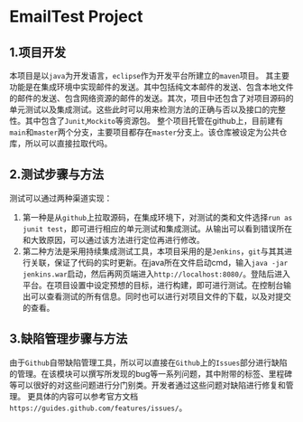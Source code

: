 # EmailTest Project

## 1.项目开发
  本项目是以`java`为开发语言，`eclipse`作为开发平台所建立的`maven`项目。
  其主要功能是在集成环境中实现邮件的发送。其中包括纯文本邮件的发送、包含本地文件的邮件的发送、包含网络资源的邮件的发送。其次，项目中还包含了对项目源码的单元测试以及集成测试。这些此时可以用来检测方法的正确与否以及接口的完整性。其中包含了`Junit`,`Mockito`等资源包。
  整个项目托管在github上，目前建有`main`和`master`两个分支，主要项目都存在`master`分支上。该仓库被设定为公共仓库，所以可以直接拉取代吗。
  
## 2.测试步骤与方法
  测试可以通过两种渠道实现：
  1. 第一种是从`github`上拉取源码，在集成环境下，对测试的类和文件选择`run as junit test`，即可进行相应的单元测试和集成测试。从输出可以看到错误所在和大致原因，可以通过该方法进行定位再进行修改。
  2. 第二种方法是采用持续集成测试工具，本项目采用的是`Jenkins`，`git`与其其进行关联，保证了代码的实时更新。在java所在文件启动cmd，输入`java -jar jenkins.war`启动，然后再网页端进入`http://localhost:8080/`。登陆后进入平台。在项目设置中设定预想的目标，进行构建，即可进行测试。在控制台输出可以查看测试的所有信息。同时也可以进行对项目文件的下载，以及对提交的查看。
  
## 3.缺陷管理步骤与方法
  由于`Github`自带缺陷管理工具，所以可以直接在`Github`上的`Issues`部分进行缺陷的管理。在该模块可以撰写所发现的bug等一系列问题，其中附带的标签、里程碑等可以很好的对这些问题进行分门别类。开发者通过这些问题对缺陷进行修复和管理。
  更具体的内容可以参考官方文档`https://guides.github.com/features/issues/`。
